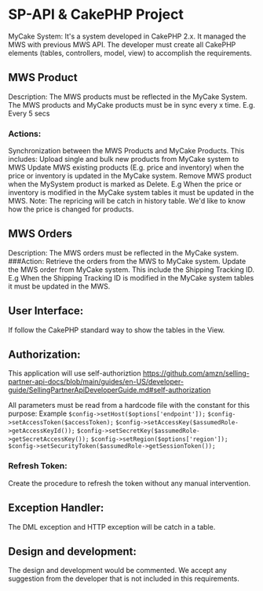 

# SP-API & CakePHP Project

MyCake System: It's a system developed in CakePHP 2.x. It managed the MWS with previous MWS API.
The developer must create all CakePHP elements (tables, controllers, model, view) to accomplish the requirements.


## MWS Product
Description: The MWS products must be reflected in the MyCake System. The MWS products and MyCake products must be in sync every x time. E.g. Every 5 secs

### Actions:
Synchronization between the MWS Products and MyCake Products. This includes:
Upload single and bulk new products from MyCake system to MWS
Update MWS existing products (E.g. price and inventory) when the price or inventory is updated in the MyCake system.
Remove MWS product when the MySystem product is marked as Delete.
E.g When the price or inventory is modified in the MyCake system tables it must be updated in the MWS.
Note: The repricing will be catch in history table. We'd like to know how the price is changed for products.

## MWS Orders
Description: The MWS orders must be reflected in the MyCake system.
###Action:
Retrieve the orders from the MWS to MyCake system.
Update the MWS order from MyCake system. This include the Shipping Tracking ID.
E.g When the Shipping Tracking ID is modified in the MyCake system tables it must be updated in the MWS.

## User Interface:
If follow the CakePHP standard way to show the tables in the View.

## Authorization:
This application will use self-authoriztion
https://github.com/amzn/selling-partner-api-docs/blob/main/guides/en-US/developer-guide/SellingPartnerApiDeveloperGuide.md#self-authorization

All parameters must be read from a hardcode file with the constant for this purpose:
Example
`$config->setHost($options['endpoint']);`
`$config->setAccessToken($accessToken);`
`$config->setAccessKey($assumedRole->getAccessKeyId());`
`$config->setSecretKey($assumedRole->getSecretAccessKey());`
`$config->setRegion($options['region']);`
`$config->setSecurityToken($assumedRole->getSessionToken());`

### Refresh Token:
Create the procedure to refresh the token without any manual intervention.

## Exception Handler:
The DML exception and HTTP exception will be catch in a table.

## Design and development:
The design and development would be commented. We accept any suggestion from the developer that is not included in this requirements.





